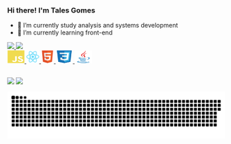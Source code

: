 ### Hi there! I'm Tales Gomes

- 🔭 I’m currently study analysis and systems development
- 🌱 I’m currently learning front-end

<div>
  <a href="https://github.com/talessgomes"/>
  <img height="160em" src="https://github-readme-stats.vercel.app/api?username=talessgomes&show_icons=true&theme=dark&include_all_commits=true&count_private=true"/>
  <img height="160em" src="https://github-readme-stats.vercel.app/api/top-langs/?username=talessgomes&layout=compact&langs_count=7&theme=dark"/>
</div>
<div>
  <img aling="center" alt="Tales-Js" height="30" width="40" src="https://raw.githubusercontent.com/devicons/devicon/master/icons/javascript/javascript-plain.svg"/>
  <img aling="center" alt="Tales-React" height="30" widht="40" src="https://raw.githubusercontent.com/devicons/devicon/master/icons/react/react-original.svg"/>
  <img aling="center" alt="Tales-HTML" height="30" widht="40" src="https://raw.githubusercontent.com/devicons/devicon/master/icons/html5/html5-original.svg"/>
  <img aling="center" alt="Tales-CSS" height="30" width="40" src="https://raw.githubusercontent.com/devicons/devicon/master/icons/css3/css3-original.svg"/>
  <img aling="center" alt="Tales-Java" height="30" width="40" src="https://raw.githubusercontent.com/devicons/devicon/master/icons/java/java-original.svg"/>
</div>

##

<div>
  <a href = "mailto:tales.gomes_sl@hotmail.com"><img src="https://img.shields.io/badge/-Outlook-%23333?style=for-the-badge&logo=outlook&logoColor=white" target="_blank"></a>
  <a href="https://www.linkedin.com/in/talessgomes/" target="_blank"><img src="https://img.shields.io/badge/-LinkedIn-%230077B5?style=for-the-badge&logo=linkedin&logoColor=white" target="_blank"></a>
</div>

  ![Snake animation](https://github.com/talessgomes/talessgomes/blob/output/github-contribution-grid-snake.svg)
